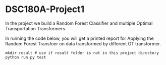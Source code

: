 # DSC180A-Project1

In the project we build a Random Forest Classifier and multiple Optimal Transportation Transformers.

In running the code below, you will get a printed report for Applying the Random Forest Transfoer on data transformed by different OT transformer.


```
mkdir result # use if result folder is not in this project directory
python run.py test
```

